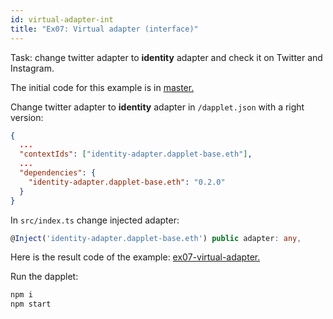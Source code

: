 ```yaml
---
id: virtual-adapter-int
title: "Ex07: Virtual adapter (interface)"
---
```


Task: change twitter adapter to **identity** adapter and check it on Twitter and Instagram.

The initial code for this example is in [master.](https://github.com/dapplets/dapplet-template/tree/master)

Change twitter adapter to **identity** adapter in `/dapplet.json` with a right version:

```json
{
  ...
  "contextIds": ["identity-adapter.dapplet-base.eth"],
  ...
  "dependencies": {
    "identity-adapter.dapplet-base.eth": "0.2.0"
  }
}
```

In `src/index.ts` change injected adapter:

```ts
@Inject('identity-adapter.dapplet-base.eth') public adapter: any,
```

Here is the result code of the example: [ex07-virtual-adapter.](https://github.com/dapplets/dapplet-template/tree/ex07-virtual-adapter)

Run the dapplet:

```bash
npm i
npm start
```
